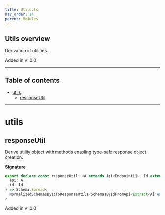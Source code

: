 ```yaml
---
title: Utils.ts
nav_order: 14
parent: Modules
---
```


## Utils overview

Derivation of utilities.

Added in v1.0.0

---

<h2 class="text-delta">Table of contents</h2>

- [utils](#utils)
  - [responseUtil](#responseutil)

---

# utils

## responseUtil

Derive utility object with methods enabling type-safe response object creation.

**Signature**

```ts
export declare const responseUtil: <A extends Api<Endpoint[]>, Id extends A['endpoints'][number]['id']>(
  api: A,
  id: Id
) => Schema.Spread<
  NormalizedSchemasByIdToResponseUtils<SchemasByIdFromApi<Extract<A['endpoints'][number], { id: Id }>>>
>
```

Added in v1.0.0
